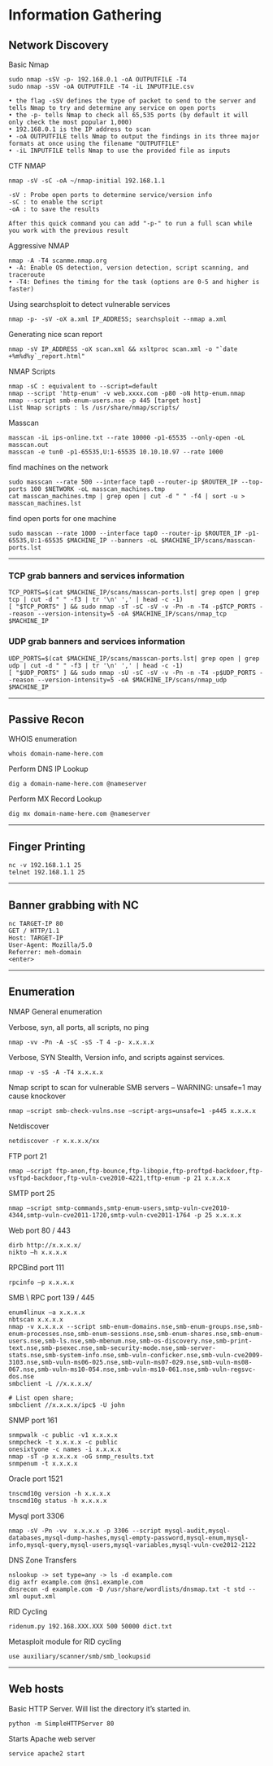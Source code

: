 # Information Gathering

## Network Discovery

Basic Nmap
```
sudo nmap -sSV -p- 192.168.0.1 -oA OUTPUTFILE -T4
sudo nmap -sSV -oA OUTPUTFILE -T4 -iL INPUTFILE.csv

• the flag -sSV defines the type of packet to send to the server and tells Nmap to try and determine any service on open ports
• the -p- tells Nmap to check all 65,535 ports (by default it will only check the most popular 1,000)
• 192.168.0.1 is the IP address to scan
• -oA OUTPUTFILE tells Nmap to output the findings in its three major formats at once using the filename "OUTPUTFILE"
• -iL INPUTFILE tells Nmap to use the provided file as inputs
```

CTF NMAP
```
nmap -sV -sC -oA ~/nmap-initial 192.168.1.1

-sV : Probe open ports to determine service/version info
-sC : to enable the script
-oA : to save the results

After this quick command you can add "-p-" to run a full scan while you work with the previous result
```

Aggressive NMAP
```
nmap -A -T4 scanme.nmap.org
• -A: Enable OS detection, version detection, script scanning, and traceroute
• -T4: Defines the timing for the task (options are 0-5 and higher is faster)
```

Using searchsploit to detect vulnerable services
```
nmap -p- -sV -oX a.xml IP_ADDRESS; searchsploit --nmap a.xml
```

Generating nice scan report
```
nmap -sV IP_ADDRESS -oX scan.xml && xsltproc scan.xml -o "`date +%m%d%y`_report.html"
```

NMAP Scripts
```
nmap -sC : equivalent to --script=default
nmap --script 'http-enum' -v web.xxxx.com -p80 -oN http-enum.nmap
nmap --script smb-enum-users.nse -p 445 [target host]
List Nmap scripts : ls /usr/share/nmap/scripts/
```

Masscan
```
masscan -iL ips-online.txt --rate 10000 -p1-65535 --only-open -oL masscan.out
masscan -e tun0 -p1-65535,U:1-65535 10.10.10.97 --rate 1000
```

find machines on the network
```
sudo masscan --rate 500 --interface tap0 --router-ip $ROUTER_IP --top-ports 100 $NETWORK -oL masscan_machines.tmp
cat masscan_machines.tmp | grep open | cut -d " " -f4 | sort -u > masscan_machines.lst
```

find open ports for one machine
```
sudo masscan --rate 1000 --interface tap0 --router-ip $ROUTER_IP -p1-65535,U:1-65535 $MACHINE_IP --banners -oL $MACHINE_IP/scans/masscan-ports.lst
```

-----------------------------
### TCP grab banners and services information
```
TCP_PORTS=$(cat $MACHINE_IP/scans/masscan-ports.lst| grep open | grep tcp | cut -d " " -f3 | tr '\n' ',' | head -c -1)
[ "$TCP_PORTS" ] && sudo nmap -sT -sC -sV -v -Pn -n -T4 -p$TCP_PORTS --reason --version-intensity=5 -oA $MACHINE_IP/scans/nmap_tcp $MACHINE_IP
```

### UDP grab banners and services information
```
UDP_PORTS=$(cat $MACHINE_IP/scans/masscan-ports.lst| grep open | grep udp | cut -d " " -f3 | tr '\n' ',' | head -c -1)
[ "$UDP_PORTS" ] && sudo nmap -sU -sC -sV -v -Pn -n -T4 -p$UDP_PORTS --reason --version-intensity=5 -oA $MACHINE_IP/scans/nmap_udp $MACHINE_IP
```

-----------------------------
## Passive Recon

WHOIS enumeration
```
whois domain-name-here.com 
```

Perform DNS IP Lookup
```
dig a domain-name-here.com @nameserver 
```

Perform MX Record Lookup
```
dig mx domain-name-here.com @nameserver
```

-----------------------------
## Finger Printing
```
nc -v 192.168.1.1 25
telnet 192.168.1.1 25
```

------------------------------
## Banner grabbing with NC

```
nc TARGET-IP 80
GET / HTTP/1.1
Host: TARGET-IP
User-Agent: Mozilla/5.0
Referrer: meh-domain
<enter>
```

-------------------------------
## Enumeration

NMAP General enumeration

Verbose, syn, all ports, all scripts, no ping
```
nmap -vv -Pn -A -sC -sS -T 4 -p- x.x.x.x
```

Verbose, SYN Stealth, Version info, and scripts against services.
```
nmap -v -sS -A -T4 x.x.x.x
```

Nmap script to scan for vulnerable SMB servers 
– WARNING: unsafe=1 may cause knockover
```
nmap –script smb-check-vulns.nse –script-args=unsafe=1 -p445 x.x.x.x
```

Netdiscover
```
netdiscover -r x.x.x.x/xx
```

FTP port 21
```
nmap –script ftp-anon,ftp-bounce,ftp-libopie,ftp-proftpd-backdoor,ftp-vsftpd-backdoor,ftp-vuln-cve2010-4221,tftp-enum -p 21 x.x.x.x
```

SMTP port 25
```
nmap –script smtp-commands,smtp-enum-users,smtp-vuln-cve2010-4344,smtp-vuln-cve2011-1720,smtp-vuln-cve2011-1764 -p 25 x.x.x.x
```

Web port 80 / 443
```
dirb http://x.x.x.x/
nikto –h x.x.x.x
```

RPCBind port 111
```
rpcinfo –p x.x.x.x
```

SMB \ RPC port 139 / 445
```
enum4linux –a x.x.x.x
nbtscan x.x.x.x
nmap -v x.x.x.x --script smb-enum-domains.nse,smb-enum-groups.nse,smb-enum-processes.nse,smb-enum-sessions.nse,smb-enum-shares.nse,smb-enum-users.nse,smb-ls.nse,smb-mbenum.nse,smb-os-discovery.nse,smb-print-text.nse,smb-psexec.nse,smb-security-mode.nse,smb-server-stats.nse,smb-system-info.nse,smb-vuln-conficker.nse,smb-vuln-cve2009-3103.nse,smb-vuln-ms06-025.nse,smb-vuln-ms07-029.nse,smb-vuln-ms08-067.nse,smb-vuln-ms10-054.nse,smb-vuln-ms10-061.nse,smb-vuln-regsvc-dos.nse
smbclient -L //x.x.x.x/

# List open share;
smbclient //x.x.x.x/ipc$ -U john
```

SNMP port 161
```
snmpwalk -c public -v1 x.x.x.x    
snmpcheck -t x.x.x.x -c public
onesixtyone -c names -i x.x.x.x
nmap -sT -p x.x.x.x -oG snmp_results.txt
snmpenum -t x.x.x.x
```

Oracle port 1521
```
tnscmd10g version -h x.x.x.x
tnscmd10g status -h x.x.x.x
```

Mysql port 3306
```
nmap -sV -Pn -vv  x.x.x.x -p 3306 --script mysql-audit,mysql-databases,mysql-dump-hashes,mysql-empty-password,mysql-enum,mysql-info,mysql-query,mysql-users,mysql-variables,mysql-vuln-cve2012-2122
```

DNS Zone Transfers
```
nslookup -> set type=any -> ls -d example.com
dig axfr example.com @ns1.example.com
dnsrecon -d example.com -D /usr/share/wordlists/dnsmap.txt -t std --xml ouput.xml
```

RID Cycling
```
ridenum.py 192.168.XXX.XXX 500 50000 dict.txt
```

Metasploit module for RID cycling
```
use auxiliary/scanner/smb/smb_lookupsid
```

------------------------------
## Web hosts

Basic HTTP Server. Will list the directory it’s started in.
```
python -m SimpleHTTPServer 80
```

Starts Apache web server
```
service apache2 start
```
